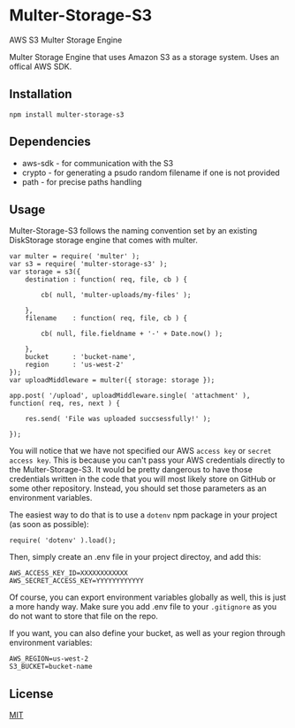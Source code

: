 # Multer-Storage-S3
AWS S3 Multer Storage Engine

Multer Storage Engine that uses Amazon S3 as a storage system. Uses an offical AWS SDK.

## Installation
	
	npm install multer-storage-s3
	
## Dependencies
* aws-sdk - for communication with the S3
* crypto  - for generating a psudo random filename if one is not provided
* path    - for precise paths handling

## Usage
Multer-Storage-S3 follows the naming convention set by an existing DiskStorage storage engine that comes with multer.
```
var multer = require( 'multer' );
var s3 = require( 'multer-storage-s3' );
var storage = s3({
	destination : function( req, file, cb ) {
		
		cb( null, 'multer-uploads/my-files' );
		
	},
	filename    : function( req, file, cb ) {
		
		cb( null, file.fieldname + '-' + Date.now() );
		
	},
	bucket      : 'bucket-name',
	region      : 'us-west-2'
});
var uploadMiddleware = multer({ storage: storage });

app.post( '/upload', uploadMiddleware.single( 'attachment' ), function( req, res, next ) {

	res.send( 'File was uploaded succsessfully!' );

});
```

You will notice that we have not specified our AWS `access key` or `secret access key`. This is because you can't pass your AWS credentials directly to the Multer-Storage-S3. It would be pretty dangerous to have those credentials written in the code that you will most likely store on GitHub or some other repository. Instead, you should set those parameters as an environment variables.

The easiest way to do that is to use a `dotenv` npm package in your project (as soon as possible):

	require( 'dotenv' ).load();
	
Then, simply create an .env file in your project directoy, and add this:
```
AWS_ACCESS_KEY_ID=XXXXXXXXXXXX
AWS_SECRET_ACCESS_KEY=YYYYYYYYYYYY
```

Of course, you can export environment variables globally as well, this is just a more handy way. Make sure you add .env file to your `.gitignore` as you do not want to store that file on the repo.

If you want, you can also define your bucket, as well as your region through environment variables:
```
AWS_REGION=us-west-2
S3_BUCKET=bucket-name
```

## License

[MIT](LICENSE)
